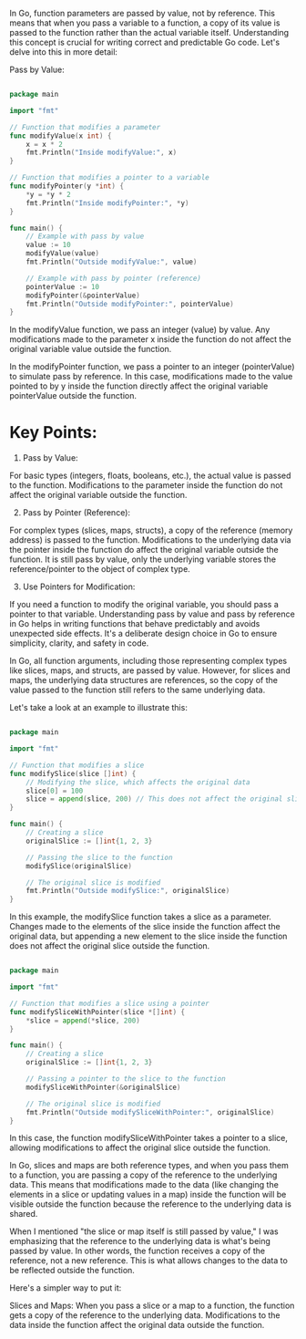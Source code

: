 In Go, function parameters are passed by value, not by reference. This means that when you pass a variable to a function, a copy of its value is passed to the function rather than the actual variable itself. Understanding this concept is crucial for writing correct and predictable Go code. Let's delve into this in more detail:

Pass by Value:

```go

package main

import "fmt"

// Function that modifies a parameter
func modifyValue(x int) {
    x = x * 2
    fmt.Println("Inside modifyValue:", x)
}

// Function that modifies a pointer to a variable
func modifyPointer(y *int) {
    *y = *y * 2
    fmt.Println("Inside modifyPointer:", *y)
}

func main() {
    // Example with pass by value
    value := 10
    modifyValue(value)
    fmt.Println("Outside modifyValue:", value)

    // Example with pass by pointer (reference)
    pointerValue := 10
    modifyPointer(&pointerValue)
    fmt.Println("Outside modifyPointer:", pointerValue)
}
```

In the modifyValue function, we pass an integer (value) by value. Any modifications made to the parameter x inside the function do not affect the original variable value outside the function.

In the modifyPointer function, we pass a pointer to an integer (pointerValue) to simulate pass by reference. In this case, modifications made to the value pointed to by y inside the function directly affect the original variable pointerValue outside the function.

# Key Points:
1. Pass by Value:

For basic types (integers, floats, booleans, etc.), the actual value is passed to the function.
Modifications to the parameter inside the function do not affect the original variable outside the function.

2. Pass by Pointer (Reference):

For complex types (slices, maps, structs), a copy of the reference (memory address) is passed to the function.
Modifications to the underlying data via the pointer inside the function do affect the original variable outside the function. It is still pass by value, only the underlying variable stores the reference/pointer to the object of complex type. 

3. Use Pointers for Modification:

If you need a function to modify the original variable, you should pass a pointer to that variable.
Understanding pass by value and pass by reference in Go helps in writing functions that behave predictably and avoids unexpected side effects. It's a deliberate design choice in Go to ensure simplicity, clarity, and safety in code.

In Go, all function arguments, including those representing complex types like slices, maps, and structs, are passed by value. However, for slices and maps, the underlying data structures are references, so the copy of the value passed to the function still refers to the same underlying data.

Let's take a look at an example to illustrate this:

```go

package main

import "fmt"

// Function that modifies a slice
func modifySlice(slice []int) {
    // Modifying the slice, which affects the original data
    slice[0] = 100
    slice = append(slice, 200) // This does not affect the original slice outside the function
}

func main() {
    // Creating a slice
    originalSlice := []int{1, 2, 3}

    // Passing the slice to the function
    modifySlice(originalSlice)

    // The original slice is modified
    fmt.Println("Outside modifySlice:", originalSlice)
}
```

In this example, the modifySlice function takes a slice as a parameter. Changes made to the elements of the slice inside the function affect the original data, but appending a new element to the slice inside the function does not affect the original slice outside the function.


```go

package main

import "fmt"

// Function that modifies a slice using a pointer
func modifySliceWithPointer(slice *[]int) {
    *slice = append(*slice, 200)
}

func main() {
    // Creating a slice
    originalSlice := []int{1, 2, 3}

    // Passing a pointer to the slice to the function
    modifySliceWithPointer(&originalSlice)

    // The original slice is modified
    fmt.Println("Outside modifySliceWithPointer:", originalSlice)
}
```

In this case, the function modifySliceWithPointer takes a pointer to a slice, allowing modifications to affect the original slice outside the function.

In Go, slices and maps are both reference types, and when you pass them to a function, you are passing a copy of the reference to the underlying data. This means that modifications made to the data (like changing the elements in a slice or updating values in a map) inside the function will be visible outside the function because the reference to the underlying data is shared.

When I mentioned "the slice or map itself is still passed by value," I was emphasizing that the reference to the underlying data is what's being passed by value. In other words, the function receives a copy of the reference, not a new reference. This is what allows changes to the data to be reflected outside the function.

Here's a simpler way to put it:

Slices and Maps: When you pass a slice or a map to a function, the function gets a copy of the reference to the underlying data. Modifications to the data inside the function affect the original data outside the function.